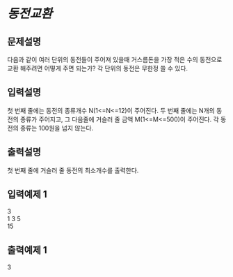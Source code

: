 # _동전교환_
## 문제설명
다음과 같이 여러 단위의 동전들이 주어져 있을때 거스름돈을 가장 적은 수의 동전으로 교환 해주려면 어떻게 주면 되는가? 각 단위의 동전은 무한정 쓸 수 있다.
## 입력설명
첫 번째 줄에는 동전의 종류개수 N(1<=N<=12)이 주어진다. 두 번째 줄에는 N개의 동전의 종류가 주어지고, 그 다음줄에 거슬러 줄 금액 M(1<=M<=500)이 주어진다. 각 동전의 종류는 100원을 넘지 않는다.
## 출력설명
첫 번째 줄에 거슬러 줄 동전의 최소개수를 출력한다.
## 입력예제 1
3  
1 3 5  
15
## 출력예제 1
3